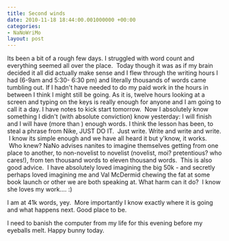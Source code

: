```yaml
---
title: Second winds
date: 2010-11-18 18:44:00.001000000 +00:00
categories:
- NaNoWriMo
layout: post
---
```


Its been a bit of a rough few days. I struggled with word count and everything seemed all over the place.  Today though it was as if my brain decided it all did actually make sense and I flew through the writing hours I had (6-9am and 5:30- 6:30 pm) and literally thousands of words came tumbling out. If I hadn't have needed to do my paid work in the hours in between I think I might still be going. As it is, twelve hours looking at a screen and typing on the keys is really enough for anyone and I am going to call it a day. I have notes to kick start tomorrow.  Now I absolutely know something I didn't (with absolute conviction) know yesterday: I will finish and I will have (more than ) enough words. I think the lesson has been, to steal a phrase from Nike, JUST DO IT.  Just write. Write and write and write.  I know its simple enough and we have all heard it but y'know, it works.  Who knew?
NaNo advises nanites to imagine themselves getting from one place to another, to non-novelist to novelist (novelist, moi? pretentious? who cares!), from ten thousand words to eleven thousand words.  This is also good advice.  I have absolutely loved imagining the big 50k - and secretly perhaps loved imagining me and Val McDermid chewing the fat at some book launch or other we are both speaking at. What harm can it do?  I know she loves my work.... :)

I am at 41k words, yey.  More importantly I know exactly where it is going and what happens next. Good place to be.

I need to banish the computer from my life for this evening before my eyeballs melt. Happy bunny today.
